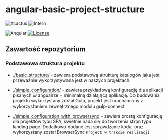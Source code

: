 # angular-basic-project-structure

![Xcactus](https://img.shields.io/badge/Company-Xcactus-ff00f4.svg)
![Intern](https://img.shields.io/badge/Level-Intern-brightgreen.svg)

![Angular](https://img.shields.io/badge/Angular-1.6.*-red.svg)
[![License](https://img.shields.io/badge/license-MIT-blue.svg)](https://opensource.org/licenses/MIT)

## Zawartość repozytorium

### Podstawowa struktura projektu

- [./basic_structure/](https://github.com/Mateusz-Stempniewicz/angular-basic-project-structure/tree/master/basic_structure) - zawiera podstawową strukturę katalogów jaka jest przeważnie wykorzystywana jest w naszych projektach.

- [./simple_configuration/](https://github.com/Mateusz-Stempniewicz/angular-basic-project-structure/tree/master/simple_configuration) - zawiera przykładową konfigurację dla aplikacji pisanych w angualrze + minimalną działającą aplikację. Do budowania projektu wykorzystany został Gulp, projekt jest uruchamiany z wykorzystaniem zewnętrznego modułu gulp-connect

- [./simple_configuration_with_browsersync](https://github.com/Mateusz-Stempniewicz/angular-basic-project-structure/tree/master/simple_configuration_with_browsersync) - zawiera prostą konfigurację dla projektów typu SPA, świetnie nada się do tworzenia stron typu landing page. Dodatkowo dodane jest sprawdzanie kodu, oraz wykorzystany został BrowserSync
```Project w trakcie realizacji```
